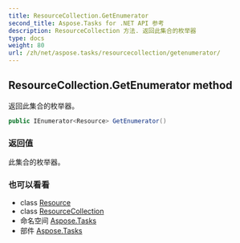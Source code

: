 ```yaml
---
title: ResourceCollection.GetEnumerator
second_title: Aspose.Tasks for .NET API 参考
description: ResourceCollection 方法. 返回此集合的枚举器
type: docs
weight: 80
url: /zh/net/aspose.tasks/resourcecollection/getenumerator/
---
```

## ResourceCollection.GetEnumerator method

返回此集合的枚举器。

```csharp
public IEnumerator<Resource> GetEnumerator()
```

### 返回值

此集合的枚举器。

### 也可以看看

* class [Resource](../../resource/)
* class [ResourceCollection](../)
* 命名空间 [Aspose.Tasks](../../resourcecollection/)
* 部件 [Aspose.Tasks](../../../)


